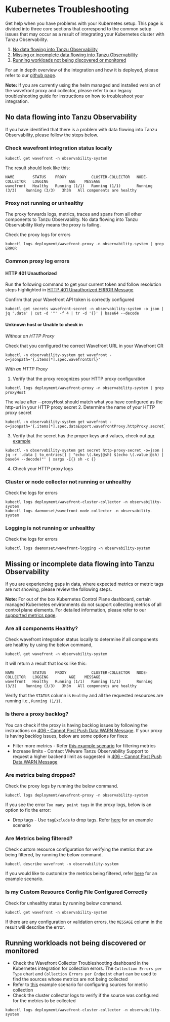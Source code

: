 # Kubernetes Troubleshooting

Get help when you have problems with your Kubernetes setup. This page is divided into three core sections that correspond to the common setup issues that may occur as a result of integrating your Kubernetes cluster with Tanzu Observability.

1. [No data flowing into Tanzu Observability](#no-data-flowing-into-tanzu-observability)
2. [Missing or incomplete data flowing into Tanzu Observability](#missing-or-incomplete-data-flowing-into-tanzu-observability)
3. [Running workloads not being discovered or monitored](#running-workloads-not-being-discovered-or-monitored)

For an in depth overview of the integration and how it is deployed, please refer to our [github page](https://github.com/wavefrontHQ/wavefront-operator-for-kubernetes).

**Note:** If you are currently using the helm managed and installed version of the wavefront proxy and collector, please refer to our legacy troubleshooting guide for instructions on how to troubleshoot your integration.

## No data flowing into Tanzu Observability

If you have identified that there is a problem with data flowing into Tanzu Observability, please follow the steps below.

### Check wavefront integration status locally
```
kubectl get wavefront -n observability-system
```
The result should look like this:
```
NAME        STATUS    PROXY           CLUSTER-COLLECTOR   NODE-COLLECTOR   LOGGING         AGE    MESSAGE
wavefront   Healthy   Running (1/1)   Running (1/1)       Running (3/3)    Running (3/3)   3h3m   All components are healthy
```

### Proxy not running or unhealthy

The proxy forwards logs, metrics, traces and spans from all other components to Tanzu Observability. No data flowing into Tanzu Observability likely means the proxy is failing.

Check the proxy logs for errors
```
kubectl logs deployment/wavefront-proxy -n observability-system | grep ERROR
```

### Common proxy log errors

#### HTTP 401 Unauthorized
Run the following command to get your current token and follow resolution steps highlighted in [HTTP 401 Unauthorized ERROR Message](https://docs.wavefront.com/proxies_troubleshooting.html#proxy-error-messages)

Confirm that your Wavefront API token is correctly configured
```
kubectl get secrets wavefront-secret -n observability-system -o json | jq '.data' | cut -d '"' -f 4 | tr -d '{}' | base64 --decode
```

#### Unknown host or Unable to check in
*Without an HTTP Proxy*

Check that you configured the correct Wavefront URL in your Wavefront CR
```
kubectl -n observability-system get wavefront -o=jsonpath='{.items[*].spec.wavefrontUrl}'
```
*With an HTTP Proxy*

1. Verify that the proxy recognizes your HTTP proxy configuration
```
kubectl logs deployment/wavefront-proxy -n observability-system | grep proxyHost
```
The value after --proxyHost should match what you have configured as the http-url in your HTTP proxy secret
2. Determine the name of your HTTP proxy secret
```
kubectl -n observability-system get wavefront -o=jsonpath='{.items[*].spec.dataExport.wavefrontProxy.httpProxy.secret}'
```
3. Verify that the secret has the proper keys and values, check out [our example](https://github.com/wavefrontHQ/wavefront-operator-for-kubernetes/blob/main/deploy/kubernetes/scenarios/wavefront-proxy-with-http-proxy.yaml)
```
kubectl -n observability-system get secret http-proxy-secret -o=json | jq -r '.data | to_entries[] | "echo \(.key|@sh) $(echo \(.value|@sh) | base64 --decode)"' | xargs -I{} sh -c {}
```
4. Check your HTTP proxy logs

### Cluster or node collector not running or unhealthy

Check the logs for errors
```
kubectl logs deployment/wavefront-cluster-collector -n observability-system
kubectl logs daemonset/wavefront-node-collector -n observability-system
```

### Logging is not running or unhealthy

Check the logs for errors
```
kubectl logs daemonset/wavefront-logging -n observability-system
```

## Missing or incomplete data flowing into Tanzu Observability

If you are experiencing gaps in data, where expected metrics or metric tags are not showing, please review the following steps.

**Note:** For out of the box Kubernetes Control Plane dashboard, certain managed Kubernetes environments do not support collecting metrics of all control plane elements. For detailed information, please refer to our [supported metrics page](https://github.com/wavefrontHQ/wavefront-collector-for-kubernetes/blob/main/docs/metrics.md#control-plane-metrics).

### Are all components Healthy?
Check wavefront integration status locally to determine if all components are healthy by using the below command,
```
kubectl get wavefront -n observability-system
```
It will return a result that looks like this:
```
NAME        STATUS    PROXY           CLUSTER-COLLECTOR   NODE-COLLECTOR   LOGGING         AGE    MESSAGE
wavefront   Healthy   Running (1/1)   Running (1/1)       Running (3/3)    Running (3/3)   3h3m   All components are healthy
```
Verify that the `STATUS` column is `Healthy` and all the requested resources are running i.e., `Running (1/1)`.

### Is there a proxy backlog?

You can check if the proxy is having backlog issues by following the instructions on [406 - Cannot Post Push Data WARN Message](https://docs.wavefront.com/proxies_troubleshooting.html#proxy-warn-messages). 
If your proxy is having backlog issues, below are some options for fixes:
- Filter more metrics - Refer [this example scenario](https://github.com/wavefrontHQ/wavefront-operator-for-kubernetes/blob/main/deploy/kubernetes/scenarios/wavefront-collector-filtering.yaml) for filtering metrics
- Increase limits - Contact VMware Tanzu Observability Support to request a higher backend limit as suggested in [406 - Cannot Post Push Data WARN Message](https://docs.wavefront.com/proxies_troubleshooting.html#proxy-warn-messages)

### Are metrics being dropped?

Check the proxy logs by running the below command.
```
kubectl logs deployment/wavefront-proxy -n observability-system
```
If you see the error `Too many point tags` in the proxy logs, below is an option to fix the error:
- Drop tags - Use `tagExclude` to drop tags. Refer [here](https://github.com/wavefrontHQ/wavefront-operator-for-kubernetes/blob/main/deploy/kubernetes/scenarios/wavefront-full-config.yaml) for an example scenario

### Are Metrics being filtered?

Check custom resource configuration for verifying the metrics that are being filtered, by running the below command.
```
kubectl describe wavefront -n observability-system
```
If you would like to customize the metrics being filtered, refer [here](https://github.com/wavefrontHQ/wavefront-operator-for-kubernetes/blob/main/deploy/kubernetes/scenarios/wavefront-collector-filtering.yaml) for an example scenario.

### Is my Custom Resource Config File Configured Correctly

Check for unhealthy status by running below command.
```
kubectl get wavefront -n observability-system
```
If there are any configuration or validation errors, the `MESSAGE` column in the result will describe the error.

## Running workloads not being discovered or monitored

- Check the Wavefront Collector Troubleshooting dashboard in the Kubernetes integration for collection errors. The `Collection Errors per Type` chart and `Collection Errors per Endpoint` chart can be used to find the sources whose metrics are not being collected
- Refer to [this](https://github.com/wavefrontHQ/wavefront-operator-for-kubernetes/blob/main/deploy/kubernetes/scenarios/wavefront-full-config.yaml) example scenario for configuring sources for metric collection
- Check the cluster collector logs to verify if the source was configured for the metrics to be collected
```
kubectl logs deployment/wavefront-cluster-collector -n observability-system
```